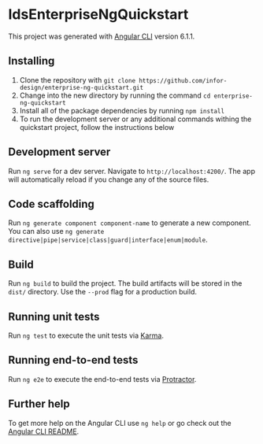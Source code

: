 # IdsEnterpriseNgQuickstart

This project was generated with [Angular CLI](https://github.com/angular/angular-cli) version 6.1.1.

## Installing

1. Clone the repository with `git clone https://github.com/infor-design/enterprise-ng-quickstart.git`
2. Change into the new directory by running the command `cd enterprise-ng-quickstart`
3. Install all of the package dependencies by running `npm install`
4. To run the development server or any additional commands withing the quickstart project, follow the instructions below

## Development server

Run `ng serve` for a dev server. Navigate to `http://localhost:4200/`. The app will automatically reload if you change any of the source files.

## Code scaffolding

Run `ng generate component component-name` to generate a new component. You can also use `ng generate directive|pipe|service|class|guard|interface|enum|module`.

## Build

Run `ng build` to build the project. The build artifacts will be stored in the `dist/` directory. Use the `--prod` flag for a production build.

## Running unit tests

Run `ng test` to execute the unit tests via [Karma](https://karma-runner.github.io).

## Running end-to-end tests

Run `ng e2e` to execute the end-to-end tests via [Protractor](http://www.protractortest.org/).

## Further help

To get more help on the Angular CLI use `ng help` or go check out the [Angular CLI README](https://github.com/angular/angular-cli/blob/master/README.md).
